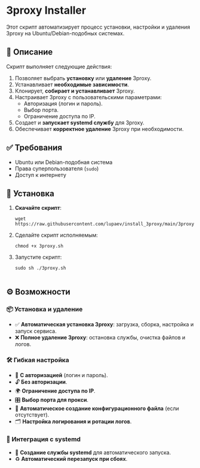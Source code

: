 # 3proxy Installer

Этот скрипт автоматизирует процесс установки, настройки и удаления 3proxy на Ubuntu/Debian-подобных системах.

## 📌 Описание

Скрипт выполняет следующие действия:

1. Позволяет выбрать **установку** или **удаление** 3proxy.
2. Устанавливает **необходимые зависимости**.
3. Клонирует, **собирает и устанавливает** 3proxy.
4. Настраивает 3proxy с пользовательскими параметрами:
    - Авторизация (логин и пароль).
    - Выбор порта.
    - Ограничение доступа по IP.
5. Создает и **запускает systemd службу** для 3proxy.
6. Обеспечивает **корректное удаление** 3proxy при необходимости.

## ✅ Требования

- Ubuntu или Debian-подобная система
- Права суперпользователя (`sudo`)
- Доступ к интернету

## 🚀 Установка

1. **Скачайте скрипт**:
   ```shell
   wget https://raw.githubusercontent.com/lupaev/install_3proxy/main/3proxy.sh

2. Сделайте скрипт исполняемым:
   ```shell
   chmod +x 3proxy.sh
3. Запустите скрипт:
   ```shell
   sudo sh ./3proxy.sh


## ⚙️ Возможности

### 📦 Установка и удаление
- ✅ **Автоматическая установка 3proxy**: загрузка, сборка, настройка и запуск сервиса.
- ❌ **Полное удаление 3proxy**: остановка службы, очистка файлов и логов.

### 🛠 Гибкая настройка
- 🔑 **С авторизацией** (логин и пароль).
- 🔓 **Без авторизации**.
- 🌍 **Ограничение доступа по IP**.
- 🎛 **Выбор порта для прокси**.
- 📜 **Автоматическое создание конфигурационного файла** (если отсутствует).
- 🗂 **Настройка логирования и ротации логов**.

### 🔄 Интеграция с systemd
- 🛑 **Создание службы systemd** для автоматического запуска.
- ♻️ **Автоматический перезапуск при сбоях**.
